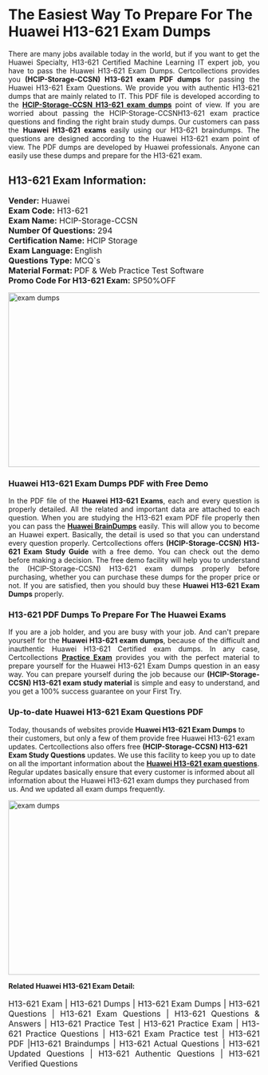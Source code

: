 <h1>The Easiest Way To Prepare For The Huawei H13-621 Exam Dumps</h1> <p style="text-align:justify">There are many jobs available today in the world, but if you want to get the Huawei Specialty, H13-621 Certified Machine Learning IT expert job, you have to pass the Huawei H13-621 Exam Dumps. Certcollections provides you <strong>(HCIP-Storage-CCSN) H13-621 exam PDF dumps</strong> for passing the Huawei H13-621 Exam Questions. We provide you with authentic H13-621 dumps that are mainly related to IT. This PDF file is developed according to the <a href="https://www.certsofficial.com/huawei/h13-621-questions"><strong>HCIP-Storage-CCSN H13-621 exam dumps</strong></a> point of view. If you are worried about passing the HCIP-Storage-CCSNH13-621 exam practice questions and finding the right brain study dumps. Our customers can pass the <strong>Huawei H13-621 exams </strong>easily using our H13-621 braindumps. The questions are designed according to the Huawei H13-621 exam point of view. The PDF dumps are developed by Huawei professionals. Anyone can easily use these dumps and prepare for the H13-621 exam.</p> <h2><strong>H13-621 Exam Information:</strong></h2> <p><span style="font-size:16px"><strong>Vender:</strong> Huawei<br /> <strong>Exam Code:</strong> H13-621<br /> <strong>Exam Name:</strong> HCIP-Storage-CCSN<br /> <strong>Number Of Questions:</strong> 294<br /> <strong>Certification Name:</strong> HCIP Storage<br /> <strong>Exam Language: </strong>English<br /> <strong>Questions Type:</strong> MCQ`s<br /> <strong>Material Format: </strong>PDF & Web Practice Test Software<br /> <strong>Promo Code For H13-621 Exam:</strong> SP50%OFF</span></p> <p><a href="https://www.certsofficial.com/huawei/h13-621-questions" rel="no-follow"><img alt="exam dumps" src="https://www.certcollections.com/uploads/content/certsofficial.jpg" style="height:350px; width:750px" /></a></p> <h3><strong>Huawei H13-621 Exam Dumps PDF with Free Demo</strong></h3> <p style="text-align:justify">In the PDF file of the <strong>Huawei H13-621 Exams</strong>, each and every question is properly detailed. All the related and important data are attached to each question. When you are studying the H13-621 exam PDF file properly then you can pass the <a href="https://www.certsofficial.com/huawei-dumps"><strong>Huawei BrainDumps</strong></a> easily. This will allow you to become an Huawei expert. Basically, the detail is used so that you can understand every question properly. Certcollections offers <strong>(HCIP-Storage-CCSN) H13-621 Exam Study Guide</strong> with a free demo. You can check out the demo before making a decision. The free demo facility will help you to understand the (HCIP-Storage-CCSN) H13-621 exam dumps properly before purchasing, whether you can purchase these dumps for the proper price or not. If you are satisfied, then you should buy these <strong>Huawei H13-621 Exam Dumps</strong> properly.</p> <h3><strong>H13-621 PDF Dumps To Prepare For The Huawei Exams</strong></h3> <p style="text-align:justify">If you are a job holder, and you are busy with your job. And can't prepare yourself for the <strong>Huawei H13-621 exam dumps</strong>, because of the difficult and inauthentic Huawei H13-621 Certified exam dumps. In any case, Certcollections <strong><a href="https://www.certsofficial.com/">Practice Exam</a></strong> provides you with the perfect material to prepare yourself for the Huawei H13-621 Exam Dumps question in an easy way. You can prepare yourself during the job because our <strong>(HCIP-Storage-CCSN) H13-621 exam study material</strong> is simple and easy to understand, and you get a 100% success guarantee on your First Try.</p> <h3><strong>Up-to-date Huawei H13-621 Exam Questions PDF</strong></h3> <p>Today, thousands of websites provide <strong>Huawei H13-621 Exam Dumps</strong> to their customers, but only a few of them provide free Huawei H13-621 exam updates. Certcollections also offers free <strong>(HCIP-Storage-CCSN) H13-621 Exam Study Questions</strong> updates. We use this facility to keep you up to date on all the important information about the <a href="https://www.certsofficial.com/huawei/h13-621-questions"><strong>Huawei H13-621 exam questions</strong></a>. Regular updates basically ensure that every customer is informed about all information about the Huawei H13-621 exam dumps they purchased from us. And we updated all exam dumps frequently.</p> <p><a href="https://www.certsofficial.com/huawei/h13-621-questions"><img alt="exam dumps " src="https://www.certcollections.com/uploads/content/certsofficial2.jpg" style="height:350px; width:750px" /></a></p> <p style="text-align:justify"><span style="font-size:14px"><strong>Related Huawei H13-621 Exam Detail:</strong></span><br /> <br /> <span style="font-size:16px">H13-621 Exam | H13-621 Dumps | H13-621 Exam Dumps | H13-621 Questions | H13-621 Exam Questions | H13-621 Questions & Answers | H13-621 Practice Test | H13-621 Practice Exam | H13-621 Practice Questions | H13-621 Exam Practice test | H13-621 PDF |H13-621 Braindumps | H13-621 Actual Questions | H13-621 Updated Questions | H13-621 Authentic Questions | H13-621 Verified Questions</span></p>
